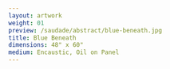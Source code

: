 ```yaml
---
layout: artwork
weight: 01
preview: /saudade/abstract/blue-beneath.jpg
title: Blue Beneath
dimensions: 48" x 60"
medium: Encaustic, Oil on Panel
---
```

